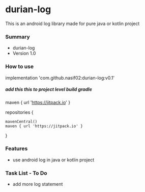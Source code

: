 # durian-log

This is an android log library made for pure java or kotlin project

### Summary

* durian-log
* Version 1.0


### How to use

implementation 'com.github.nasif02:durian-log:v0.1'

##### add this this to project level build gradle
maven { url 'https://jitpack.io' }

repositories {

    mavenCentral()
    maven { url 'https://jitpack.io' }
}



### Features

* use android log in java or kotlin project



### Task List - To Do

* add more log statement
